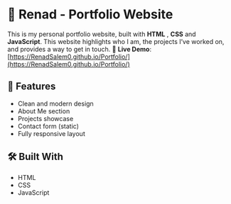 # 💼 Renad  -  Portfolio Website

This is my personal portfolio website, built with **HTML** , **CSS** and **JavaScript**.
This website highlights who I am, the projects I’ve worked on, and provides a way to get in touch.
🚀 **Live Demo**: [https://RenadSalem0.github.io/Portfolio/](https://RenadSalem0.github.io/Portfolio/)

## 🌟 Features

- Clean and modern design
- About Me section
- Projects showcase
- Contact form (static)
- Fully responsive layout

## 🛠 Built With
- HTML
- CSS 
- JavaScript




